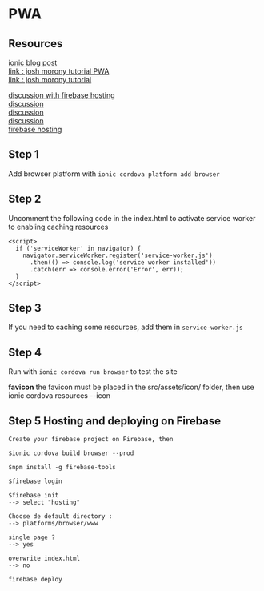 # PWA

## Resources

[ionic blog post](http://blog.ionic.io/how-to-make-pwas-with-ionic/)     
[link : josh morony tutorial PWA](https://www.joshmorony.com/the-bare-necessities-progressive-web-apps-in-ionic/)    
[link : josh morony tutorial](https://www.joshmorony.com/preparing-a-progressive-web-application-for-production/)    

[discussion with firebase hosting](https://forum.ionicframework.com/t/building-for-browsers-pwa/72689)    
[discussion](https://forum.ionicframework.com/t/building-for-browsers-pwa/72689/2)    
[discussion](https://forum.ionicframework.com/t/pwa-my-experience-creating-a-pwa-with-ionic-from-scratch-to-deployment/94541)    
[discussion](https://forum.ionicframework.com/t/deploying-pwa/73749)   
[firebase hosting](https://coryrylan.com/blog/deploy-angular-cli-apps-to-firebase)    

## Step 1

Add browser platform with ```ionic cordova platform add browser```    

## Step 2

Uncomment the following code in the index.html to activate service worker to enabling caching resources

```
<script>
  if ('serviceWorker' in navigator) {
    navigator.serviceWorker.register('service-worker.js')
      .then(() => console.log('service worker installed'))
      .catch(err => console.error('Error', err));
  }
</script>
```

## Step 3

If you need to caching some resources, add them in ```service-worker.js```

## Step 4

Run with ```ionic cordova run browser``` to test the site

**favicon** the favicon must be placed in the src/assets/icon/ folder, then use ionic cordova resources --icon

## Step 5 Hosting and deploying on Firebase

```
Create your firebase project on Firebase, then

$ionic cordova build browser --prod

$npm install -g firebase-tools

$firebase login

$firebase init
--> select "hosting"

Choose de default directory :
--> platforms/browser/www

single page ?
--> yes

overwrite index.html 
--> no

firebase deploy
```

